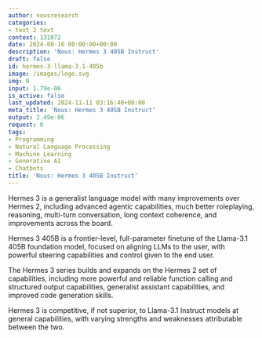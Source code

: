 ```yaml
---
author: nousresearch
categories:
- text 2 text
context: 131072
date: 2024-08-16 00:00:00+00:00
description: 'Nous: Hermes 3 405B Instruct'
draft: false
id: hermes-3-llama-3.1-405b
image: /images/logo.svg
img: 0
input: 1.79e-06
is_active: false
last_updated: 2024-11-11 03:16:40+00:00
meta_title: 'Nous: Hermes 3 405B Instruct'
output: 2.49e-06
request: 0
tags:
- Programming
- Natural Language Processing
- Machine Learning
- Generative AI
- Chatbots
title: 'Nous: Hermes 3 405B Instruct'
---
```




Hermes 3 is a generalist language model with many improvements over Hermes 2, including advanced agentic capabilities, much better roleplaying, reasoning, multi-turn conversation, long context coherence, and improvements across the board.

Hermes 3 405B is a frontier-level, full-parameter finetune of the Llama-3.1 405B foundation model, focused on aligning LLMs to the user, with powerful steering capabilities and control given to the end user.

The Hermes 3 series builds and expands on the Hermes 2 set of capabilities, including more powerful and reliable function calling and structured output capabilities, generalist assistant capabilities, and improved code generation skills.

Hermes 3 is competitive, if not superior, to Llama-3.1 Instruct models at general capabilities, with varying strengths and weaknesses attributable between the two.

